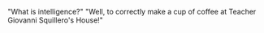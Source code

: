 "What is intelligence?"
"Well, to correctly make a cup of coffee at Teacher Giovanni Squillero's House!"
